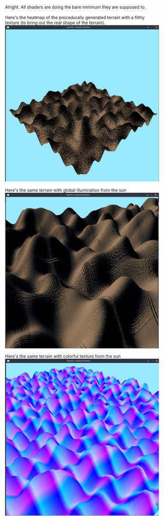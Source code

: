 Alright. All shaders are doing the bare minimum they are supposed to.
<br><br>
Here's the heatmap of the procedurally generated terrain with a filthy texture
(to bring out the real shape of the terrain).
<img alt="preview" src="ScreenShots/Heatmap.png" >
<br><br>
Here's the same terrain with global illumination from the sun
<img alt="preview" src="ScreenShots/Global Lighting.png" >

Here's the same terrain with colorful texture from the sun
<img alt="preview" src="ScreenShots/Colorful_heatmap.png" >

